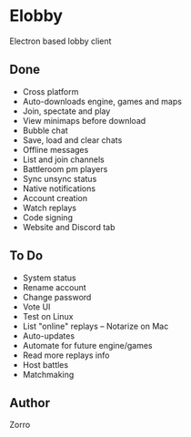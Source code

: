 # Elobby

Electron based lobby client

## Done

- Cross platform
- Auto-downloads engine, games and maps
- Join, spectate and play
- View minimaps before download
- Bubble chat
- Save, load and clear chats
- Offline messages
- List and join channels
- Battleroom pm players
- Sync unsync status
- Native notifications
- Account creation
- Watch replays
- Code signing
- Website and Discord tab

## To Do

- System status
- Rename account
- Change password
- Vote UI
- Test on Linux
- List "online" replays
– Notarize on Mac
- Auto-updates
- Automate for future engine/games 
- Read more replays info
- Host battles
- Matchmaking

## Author

Zorro